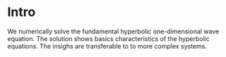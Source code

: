 # Intro

We numerically solve the fundamental hyperbolic one-dimensional wave equation. The solution shows basics characteristics of the hyperbolic equations. The insighs are transferable to to more complex systems.
